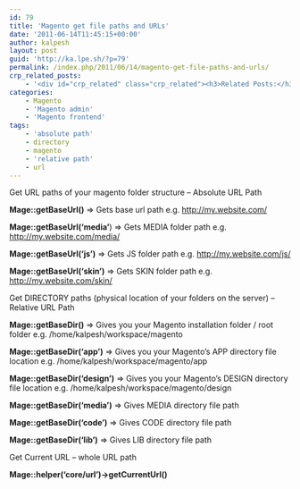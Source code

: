 ```yaml
---
id: 79
title: 'Magento get file paths and URLs'
date: '2011-06-14T11:45:15+00:00'
author: kalpesh
layout: post
guid: 'http://ka.lpe.sh/?p=79'
permalink: /index.php/2011/06/14/magento-get-file-paths-and-urls/
crp_related_posts:
    - '<div id="crp_related" class="crp_related"><h3>Related Posts:</h3><ul><li><a href="http://ka.lpe.sh/2011/12/31/magento-show-maintenance-mode-page-website-under-construction/"     class="crp_title">Magento: Show maintenance mode page (website under construction)</a></li><li><a href="http://ka.lpe.sh/2012/07/21/migrate-magento-to-new-server-domain-database-host/"     class="crp_title">Migrate magento to new server / domain / database / host</a></li><li><a href="http://ka.lpe.sh/2011/06/19/magento-some-important-functions/"     class="crp_title">Magento: Some important functions</a></li><li><a href="http://ka.lpe.sh/2013/02/09/linux-magento-daily-useful-development-commands/"     class="crp_title">Linux/Magento: Daily useful development commands</a></li><li><a href="http://ka.lpe.sh/2013/02/25/magento-design-patterns/"     class="crp_title">Magento: Design Patterns</a></li></ul></div>'
categories:
    - Magento
    - 'Magento admin'
    - 'Magento frontend'
tags:
    - 'absolute path'
    - directory
    - magento
    - 'relative path'
    - url
---
```


Get URL paths of your magento folder structure – Absolute URL Path

**Mage::getBaseUrl()** => Gets base url path e.g. http://my.website.com/

**Mage::getBaseUrl(‘media’**) => Gets MEDIA folder path e.g. http://my.website.com/media/

**Mage::getBaseUrl(‘js’)** => Gets JS folder path e.g. http://my.website.com/js/

**Mage::getBaseUrl(‘skin’)** => Gets SKIN folder path e.g. http://my.website.com/skin/

Get DIRECTORY paths (physical location of your folders on the server) – Relative URL Path

**Mage::getBaseDir()** => Gives you your Magento installation folder / root folder e.g. /home/kalpesh/workspace/magento

**Mage::getBaseDir(‘app’)** => Gives you your Magento’s APP directory file location e.g. /home/kalpesh/workspace/magento/app

**Mage::getBaseDir(‘design’)** => Gives you your Magento’s DESIGN directory file location e.g. /home/kalpesh/workspace/magento/design

**Mage::getBaseDir(‘media’)** => Gives MEDIA directory file path

**Mage::getBaseDir(‘code’)** => Gives CODE directory file path

**Mage::getBaseDir(‘lib’)** => Gives LIB directory file path

Get Current URL – whole URL path

**Mage::helper(‘core/url’)->getCurrentUrl()**